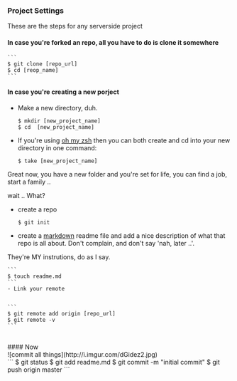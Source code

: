 ### Project Settings

These are the steps for any serverside project

#### In case you're forked an repo, all you have to do is clone it somewhere

	```
	$ git clone [repo_url]
	$ cd [reop_name]
	```

#### In case you're creating a new porject 

- Make a new directory, duh.

	```
	$ mkdir [new_project_name]
	$ cd  [new_project_name]
	```
- If you're using [oh my zsh](http://ohmyz.sh/) then you can both create and cd into your new directory in one command:

	```
	$ take [new_project_name]
	```
	

Great now, you have a new folder and you're set for life, you can find a job, start a family .. 

wait .. What? 

- create a repo 

	```
	$ git init
	```
-  create a [markdown](https://guides.github.com/features/mastering-markdown/) readme file and add a nice description of what that repo is all about. Don't complain, and don't say 'nah, later ..'.

 They're MY instrutions, do as I say. 

	```
	$ touch readme.md
	```
	- Link your remote

	
	```
	$ git remote add origin [repo_url]
	$ git remote -v
	```
<br>
#### Now
<br>
![commit all things](http://i.imgur.com/dGidez2.jpg)

<br>
```
$ git status
$ git add readme.md
$ git commit -m "initial commit"
$ git push origin master
```

<br>